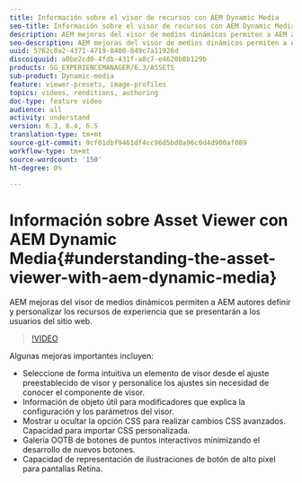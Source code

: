 ```yaml
---
title: Información sobre el visor de recursos con AEM Dynamic Media
seo-title: Información sobre el visor de recursos con AEM Dynamic Media
description: AEM mejoras del visor de medios dinámicos permiten a AEM autores definir y personalizar los recursos de experiencia que se presentarán a los usuarios del sitio web.
seo-description: AEM mejoras del visor de medios dinámicos permiten a AEM autores definir y personalizar los recursos de experiencia que se presentarán a los usuarios del sitio web.
uuid: 5762c0a2-4371-4719-8400-849c7a11926d
discoiquuid: a0be2cd0-4fdb-431f-a8c7-e4620b8b129b
products: SG_EXPERIENCEMANAGER/6.3/ASSETS
sub-product: Dynamic-media
feature: viewer-presets, image-profiles
topics: videos, renditions, authoring
doc-type: feature video
audience: all
activity: understand
version: 6.3, 6.4, 6.5
translation-type: tm+mt
source-git-commit: 9cf01dbf9461df4cc96d5bd0a96c0d4d900af089
workflow-type: tm+mt
source-wordcount: '150'
ht-degree: 0%

---
```



# Información sobre Asset Viewer con AEM Dynamic Media{#understanding-the-asset-viewer-with-aem-dynamic-media}

AEM mejoras del visor de medios dinámicos permiten a AEM autores definir y personalizar los recursos de experiencia que se presentarán a los usuarios del sitio web.

>[!VIDEO](https://video.tv.adobe.com/v/17783/?quality=9&learn=on)

Algunas mejoras importantes incluyen:

* Seleccione de forma intuitiva un elemento de visor desde el ajuste preestablecido de visor y personalice los ajustes sin necesidad de conocer el componente de visor.
* Información de objeto útil para modificadores que explica la configuración y los parámetros del visor.
* Mostrar u ocultar la opción CSS para realizar cambios CSS avanzados. Capacidad para importar CSS personalizada.
* Galería OOTB de botones de puntos interactivos minimizando el desarrollo de nuevos botones.
* Capacidad de representación de ilustraciones de botón de alto píxel para pantallas Retina.